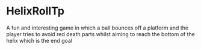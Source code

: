 # HelixRollTp
A fun and interesting game in which a ball bounces off a platform and the player tries to avoid red death parts whilst aiming to reach the bottom of the helix which is the end goal
